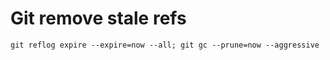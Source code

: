 # Git remove stale refs

```
git reflog expire --expire=now --all; git gc --prune=now --aggressive
```
